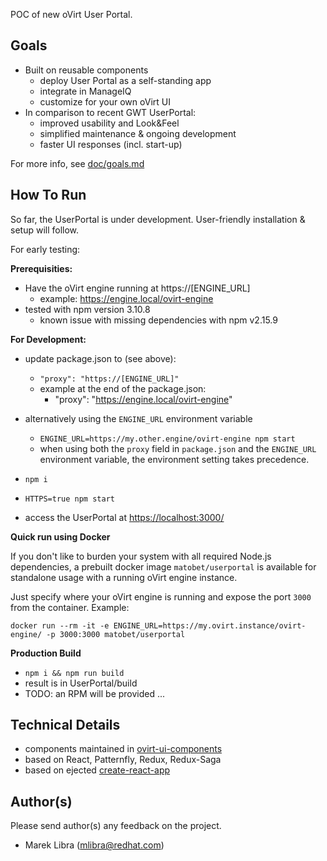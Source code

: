 POC of new oVirt User Portal.

## Goals
- Built on reusable components
    - deploy User Portal as a self-standing app
    - integrate in ManageIQ
    - customize for your own oVirt UI 
- In comparison to recent GWT UserPortal:
    - improved usability and Look&Feel
    - simplified maintenance & ongoing development
    - faster UI responses (incl. start-up)      

For more info, see [doc/goals.md](https://github.com/mareklibra/userportal/blob/master/doc/goals.md)
 
## How To Run
So far, the UserPortal is under development.
User-friendly installation & setup will follow.

For early testing:

**Prerequisities:**

- Have the oVirt engine running at https://[ENGINE_URL]
    - example: https://engine.local/ovirt-engine 
- tested with npm version 3.10.8
    - known issue with missing dependencies with npm v2.15.9

**For Development:**

- update package.json to (see above):
    - `"proxy": "https://[ENGINE_URL]"`
    - example at the end of the package.json:
        - "proxy": "https://engine.local/ovirt-engine"

- alternatively using the `ENGINE_URL` environment variable
    - `ENGINE_URL=https://my.other.engine/ovirt-engine npm start`
    - when using both the `proxy` field in `package.json` and the `ENGINE_URL` environment
    variable, the environment setting takes precedence.

- `npm i`
- `HTTPS=true npm start`
- access the UserPortal at [https://localhost:3000/](https://localhost:3000/)

**Quick run using Docker**

If you don't like to burden your system with all required Node.js dependencies,
a prebuilt docker image `matobet/userportal` is available for standalone usage with a running
oVirt engine instance.

Just specify where your oVirt engine is running and expose the port `3000` from the container. Example:

  `docker run --rm -it -e ENGINE_URL=https://my.ovirt.instance/ovirt-engine/ -p 3000:3000 matobet/userportal`

**Production Build**

- `npm i && npm run build`
- result is in UserPortal/build
- TODO: an RPM will be provided ...

## Technical Details  
- components maintained in [ovirt-ui-components](https://github.com/matobet/ovirt-ui-components) 
- based on React, Patternfly, Redux, Redux-Saga
- based on ejected [create-react-app](https://facebook.github.io/react/blog/2016/07/22/create-apps-with-no-configuration.html)

## Author(s)
Please send author(s) any feedback on the project.

- Marek Libra (mlibra@redhat.com)

